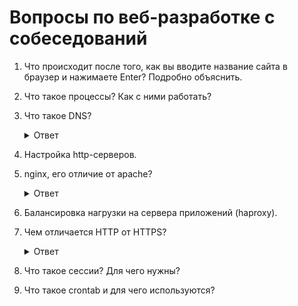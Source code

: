# Вопросы по веб-разработке с собеседований

1. Что происходит после того, как вы вводите название сайта в браузер и нажимаете Enter? Подробно объяснить.
1. Что такое процессы? Как с ними работать?
1. Что такое DNS?
    <details>
      <summary>Ответ</summary>
        DNS (domain name system) - Позволяет найти сайт по символьному имени. Например: IP сайта: 116.203.3.145, благодаря DNS стало:  goodprogrammer.ru Можно зайти на сайт по ip или доменному имени.
    </details>
1. Настройка http-серверов.
1. nginx, его отличие от apache?

    <details>
      <summary>Ответ</summary>
      Два самых широко распространенных веб-сервера. Если рассматривать жизненные примеры, то основные различия между Apache и Nginx в том как они обрабатывают запросы к статическому и динамическому контенту.
    </details>

1. Балансировка нагрузки на сервера приложений (haproxy).
1. Чем отличается HTTP от HTTPS?

    <details>
      <summary>Ответ</summary>
      * HyperText Transfer Protocol

      * HyperText Transfer Protocol Secure — расширение протокола HTTP для поддержки шифрования в целях повышения безопасности.
    </details>

1. Что такое сессии? Для чего нужны?
1. Что такое crontab и для чего используются?
